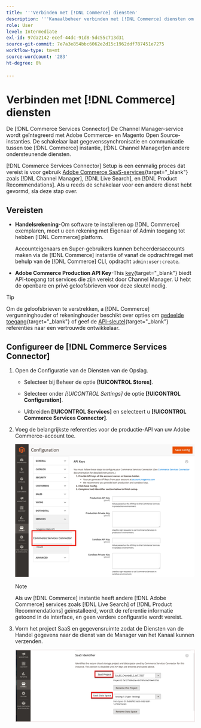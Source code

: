 ```yaml
---
title: '''Verbinden met [!DNL Commerce] diensten'
description: '''Kanaalbeheer verbinden met [!DNL Commerce] diensten om gegevenssynchronisatie en communicatie tussen de [!DNL Commerce] bijvoorbeeld Channel Manager en andere ondersteunende services.'''
role: User
level: Intermediate
exl-id: 97da2142-ecef-44dc-91d8-5dc55c713d31
source-git-commit: 7e7a3e854bbc6062e2d15c1962ddf787451e7275
workflow-type: tm+mt
source-wordcount: '283'
ht-degree: 0%

---
```



# Verbinden met [!DNL Commerce] diensten

De [!DNL Commerce Services Connector] De Channel Manager-service wordt geïntegreerd met Adobe Commerce- en Magento Open Source-instanties. De schakelaar laat gegevenssynchronisatie en communicatie tussen toe [!DNL Commerce] instantie, [!DNL Channel Manager]en andere ondersteunende diensten.

[!DNL Commerce Services Connector] Setup is een eenmalig proces dat vereist is voor gebruik [Adobe Commerce SaaS-services](https://experienceleague.adobe.com/docs/commerce-merchant-services/user-guides/home.html){target=&quot;_blank&quot;} zoals [!DNL Channel Manager], [!DNL Live Search], en [!DNL Product Recommendations]. Als u reeds de schakelaar voor een andere dienst hebt gevormd, sla deze stap over.

## Vereisten

- **Handelsrekening**-Om software te installeren op [!DNL Commerce] exemplaren, moet u een rekening met Eigenaar of Admin toegang tot hebben [!DNL Commerce] platform.

   Accounteigenaars en Super-gebruikers kunnen beheerdersaccounts maken via de [!DNL Commerce] instantie of vanaf de opdrachtregel met behulp van de [!DNL Commerce] CLI, opdracht `admin:user:create`.

- **Adobe Commerce Production API Key**-This [key](https://docs.magento.com/user-guide/system/saas.html#apikey){target=&quot;_blank&quot;} biedt API-toegang tot services die zijn vereist door Channel Manager. U hebt de openbare en privé geloofsbrieven voor deze sleutel nodig.

>[!TIP]
>
>Om de geloofsbrieven te verstrekken, a [!DNL Commerce] vergunninghouder of rekeninghouder beschikt over opties om [gedeelde toegang](https://docs.magento.com/user-guide/magento/magento-account-share.html){target=&quot;_blank&quot;} of geef de [API-sleutel](https://docs.magento.com/user-guide/system/saas.html#apikey){target=&quot;_blank&quot;} referenties naar een vertrouwde ontwikkelaar.

## Configureer de [!DNL Commerce Services Connector]

1. Open de Configuratie van de Diensten van de Opslag.

   - Selecteer bij Beheer de optie **[!UICONTROL Stores]**.

   - Selecteer onder *[!UICONTROL Settings]* de optie **[!UICONTROL Configuration]**.

   - Uitbreiden **[!UICONTROL Services]** en selecteert u **[!UICONTROL Commerce Services Connector]**.

1. Voeg de belangrijkste referenties voor de productie-API van uw Adobe Commerce-account toe.

   ![[!DNL Commerce Services Connector] in de [!DNL Admin] weergave](assets/commerce-services-connector-admin-service-view.png)


   >[!NOTE]
   >
   > Als uw [!DNL Commerce] instantie heeft andere [!DNL Adobe Commerce] services zoals [!DNL Live Search] of [!DNL Product Recommendations] geïnstalleerd, wordt de referentie informatie getoond in de interface, en geen verdere configuratie wordt vereist.

1. Vorm het project SaaS en gegevensruimte zodat de Diensten van de Handel gegevens naar de dienst van de Manager van het Kanaal kunnen verzenden.

   ![[!DNL Commerce Services Connector] SaaS-id-configuratie in de [!DNL Admin] weergave](assets/commerce-services-connector-saas-config.png)

